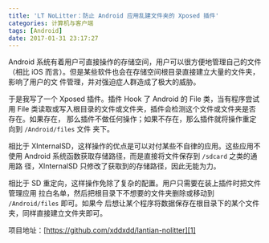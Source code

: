 ```yaml
---
title: 'LT NoLitter：防止 Android 应用乱建文件夹的 Xposed 插件'
categories: 计算机与客户端
tags: [Android]
date: 2017-01-31 23:17:27
---
```


Android 系统有着用户可直接操作的存储空间，用户可以很方便地管理自己的文件（相比
iOS 而言）。但是某些软件也会在存储空间根目录直接建立大量的文件夹，影响了用户的文
件管理，并对强迫症人群造成了极大的威胁。

于是我写了一个 Xposed 插件。插件 Hook 了 Android 的 File 类，当有程序尝试用 File
类读取或写入根目录的文件或文件夹，插件会检测这个文件或文件夹是否存在。如果存在，
那么插件不做任何操作；如果不存在，那么插件就将操作重定向到 `/Android/files` 文件
夹下。

相比于 XInternalSD，这样操作的优点是可以对付某些不自律的应用。这些应用不使用
Android 系统函数获取存储路径，而是直接将文件保存到 `/sdcard` 之类的通用路
径，XInternalSD 只修改了获取到的存储路径，因此无能为力。

相比于 SD 重定向，这样操作免除了复杂的配置。用户只需要在装上插件时把文件管理应用
拉白名单，然后把根目录下不想要的文件夹删除或移动到 `/Android/files` 即可。如果今
后想让某个程序将数据保存在根目录下的某个文件夹，同样直接建立文件夹即可。

项目地址：[https://github.com/xddxdd/lantian-nolitter][1]

[1]: https://github.com/xddxdd/lantian-nolitter
